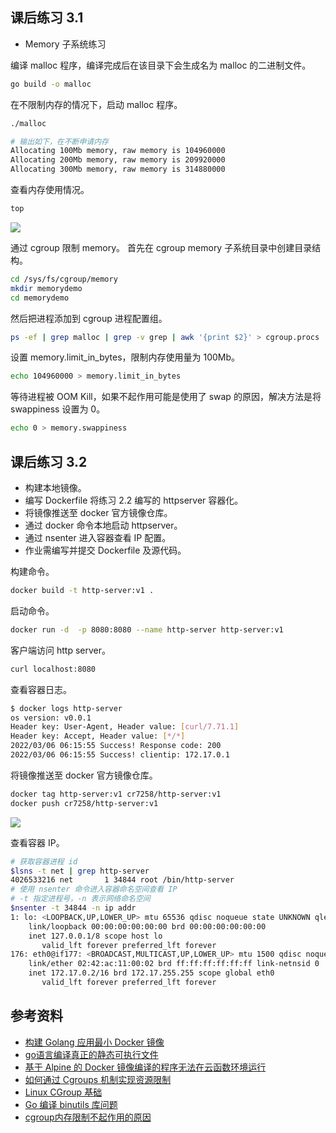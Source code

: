 ## 课后练习 3.1
- Memory 子系统练习

编译 malloc 程序，编译完成后在该目录下会生成名为 malloc 的二进制文件。
```bash
go build -o malloc
```

在不限制内存的情况下，启动 malloc 程序。
```bash
./malloc

# 输出如下，在不断申请内存
Allocating 100Mb memory, raw memory is 104960000
Allocating 200Mb memory, raw memory is 209920000
Allocating 300Mb memory, raw memory is 314880000
```

查看内存使用情况。
```bash
top
```
![](https://chengzw258.oss-cn-beijing.aliyuncs.com/Article/20220306204950.png)

通过 cgroup 限制 memory。
首先在 cgroup memory 子系统目录中创建目录结构。
```bash
cd /sys/fs/cgroup/memory
mkdir memorydemo
cd memorydemo
```
然后把进程添加到 cgroup 进程配置组。
```bash
ps -ef | grep malloc | grep -v grep | awk '{print $2}' > cgroup.procs
```
设置 memory.limit_in_bytes，限制内存使用量为 100Mb。 
```bash
echo 104960000 > memory.limit_in_bytes
```
等待进程被 OOM Kill，如果不起作用可能是使用了 swap 的原因，解决方法是将 swappiness 设置为 0。
```bash
echo 0 > memory.swappiness
```

## 课后练习 3.2
- 构建本地镜像。
- 编写 Dockerfile 将练习 2.2 编写的 httpserver 容器化。
- 将镜像推送至 docker 官方镜像仓库。
- 通过 docker 命令本地启动 httpserver。
- 通过 nsenter 进入容器查看 IP 配置。
- 作业需编写并提交 Dockerfile 及源代码。

构建命令。
```bash
docker build -t http-server:v1 .
```
启动命令。
```bash
docker run -d  -p 8080:8080 --name http-server http-server:v1
```
客户端访问 http server。
```bash
curl localhost:8080
```
查看容器日志。
```bash
$ docker logs http-server
os version: v0.0.1 
Header key: User-Agent, Header value: [curl/7.71.1] 
Header key: Accept, Header value: [*/*] 
2022/03/06 06:15:55 Success! Response code: 200
2022/03/06 06:15:55 Success! clientip: 172.17.0.1
```
将镜像推送至 docker 官方镜像仓库。
```bash
docker tag http-server:v1 cr7258/http-server:v1
docker push cr7258/http-server:v1
```

![](https://chengzw258.oss-cn-beijing.aliyuncs.com/Article/20220306142909.png)

查看容器 IP。
```bash
# 获取容器进程 id
$lsns -t net | grep http-server
4026533216 net       1 34844 root /bin/http-server
# 使用 nsenter 命令进入容器命名空间查看 IP
# -t 指定进程号，-n 表示网络命名空间
$nsenter -t 34844 -n ip addr
1: lo: <LOOPBACK,UP,LOWER_UP> mtu 65536 qdisc noqueue state UNKNOWN qlen 1
    link/loopback 00:00:00:00:00:00 brd 00:00:00:00:00:00
    inet 127.0.0.1/8 scope host lo
       valid_lft forever preferred_lft forever
176: eth0@if177: <BROADCAST,MULTICAST,UP,LOWER_UP> mtu 1500 qdisc noqueue state UP 
    link/ether 02:42:ac:11:00:02 brd ff:ff:ff:ff:ff:ff link-netnsid 0
    inet 172.17.0.2/16 brd 172.17.255.255 scope global eth0
       valid_lft forever preferred_lft forever
```
## 参考资料
- [构建 Golang 应用最小 Docker 镜像](https://juejin.cn/post/6844904174396637197)
- [go语言编译真正的静态可执行文件](https://rocket049.cn/static-go.md)
- [基于 Alpine 的 Docker 镜像编译的程序无法在云函数环境运行](https://cloud.tencent.com/developer/article/1536308)
- [如何通过 Cgroups 机制实现资源限制](https://my.oschina.net/u/4923278/blog/4980857)
- [Linux CGroup 基础](https://wudaijun.com/2018/10/linux-cgroup/)
- [Go 编译 binutils 库问题](https://www.cnblogs.com/xuelisheng/p/10452111.html)
- [cgroup内存限制不起作用的原因](https://segmentfault.com/a/1190000037504275)
